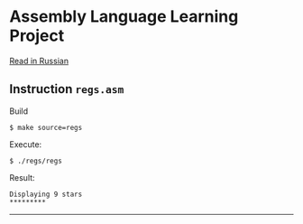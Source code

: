 # Assembly Language Learning Project
[Read in Russian][ru]

## Instruction `regs.asm`

Build
```
$ make source=regs
```

Execute:
```
$ ./regs/regs
```

Result:
```
Displaying 9 stars
*********
```


---
[ru]: README-ru.md
[en]: README.md